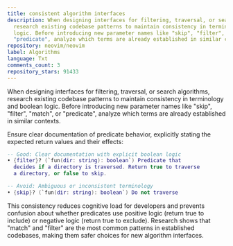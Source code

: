 ```yaml
---
title: consistent algorithm interfaces
description: When designing interfaces for filtering, traversal, or search algorithms,
  research existing codebase patterns to maintain consistency in terminology and boolean
  logic. Before introducing new parameter names like "skip", "filter", "match", or
  "predicate", analyze which terms are already established in similar contexts.
repository: neovim/neovim
label: Algorithms
language: Txt
comments_count: 3
repository_stars: 91433
---
```


When designing interfaces for filtering, traversal, or search algorithms, research existing codebase patterns to maintain consistency in terminology and boolean logic. Before introducing new parameter names like "skip", "filter", "match", or "predicate", analyze which terms are already established in similar contexts.

Ensure clear documentation of predicate behavior, explicitly stating the expected return values and their effects:

```lua
-- Good: Clear documentation with explicit boolean logic
• {filter}? (`fun(dir: string): boolean`) Predicate that
  decides if a directory is traversed. Return true to traverse
  a directory, or false to skip.

-- Avoid: Ambiguous or inconsistent terminology
• {skip}? (`fun(dir: string): boolean`) Do not traverse
```

This consistency reduces cognitive load for developers and prevents confusion about whether predicates use positive logic (return true to include) or negative logic (return true to exclude). Research shows that "match" and "filter" are the most common patterns in established codebases, making them safer choices for new algorithm interfaces.